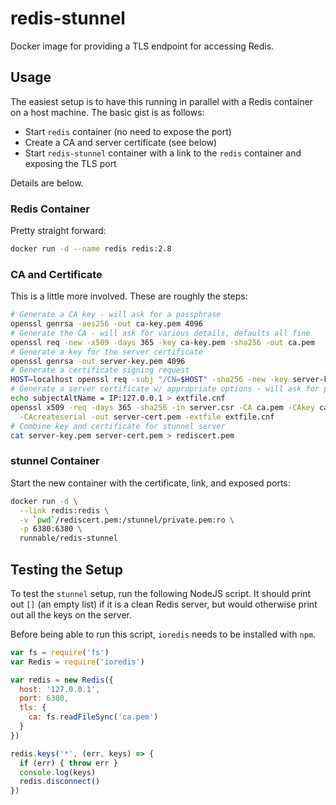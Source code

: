 # redis-stunnel

Docker image for providing a TLS endpoint for accessing Redis.

## Usage

The easiest setup is to have this running in parallel with a Redis container on a host machine. The basic gist is as follows:

* Start `redis` container (no need to expose the port)
* Create a CA and server certificate (see below)
* Start `redis-stunnel` container with a link to the `redis` container and exposing the TLS port

Details are below.

### Redis Container

Pretty straight forward:

```bash
docker run -d --name redis redis:2.8
```

### CA and Certificate

This is a little more involved. These are roughly the steps:

```bash
# Generate a CA key - will ask for a passphrase
openssl genrsa -aes256 -out ca-key.pem 4096 
# Generate the CA - will ask for various details, defaults all fine
openssl req -new -x509 -days 365 -key ca-key.pem -sha256 -out ca.pem
# Generate a key for the server certificate
openssl genrsa -out server-key.pem 4096
# Generate a certificate signing request
HOST=localhost openssl req -subj "/CN=$HOST" -sha256 -new -key server-key.pem -out server.csr
# Generate a server certificate w/ appropriate options - will ask for passphrase
echo subjectAltName = IP:127.0.0.1 > extfile.cnf
openssl x509 -req -days 365 -sha256 -in server.csr -CA ca.pem -CAkey ca-key.pem \
  -CAcreateserial -out server-cert.pem -extfile extfile.cnf
# Combine key and certificate for stunnel server
cat server-key.pem server-cert.pem > rediscert.pem 
```

### stunnel Container

Start the new container with the certificate, link, and exposed ports:

```bash
docker run -d \
  --link redis:redis \
  -v `pwd`/rediscert.pem:/stunnel/private.pem:ro \
  -p 6380:6380 \
  runnable/redis-stunnel
```

## Testing the Setup

To test the `stunnel` setup, run the following NodeJS script. It should print out `[]` (an empty list) if it is a clean Redis server, but would otherwise print out all the keys on the server.

Before being able to run this script, `ioredis` needs to be installed with `npm`.

```js
var fs = require('fs')
var Redis = require('ioredis')

var redis = new Redis({
  host: '127.0.0.1',
  port: 6380,
  tls: {
    ca: fs.readFileSync('ca.pem')
  }
})

redis.keys('*', (err, keys) => {
  if (err) { throw err }
  console.log(keys)
  redis.disconnect()
})
```
